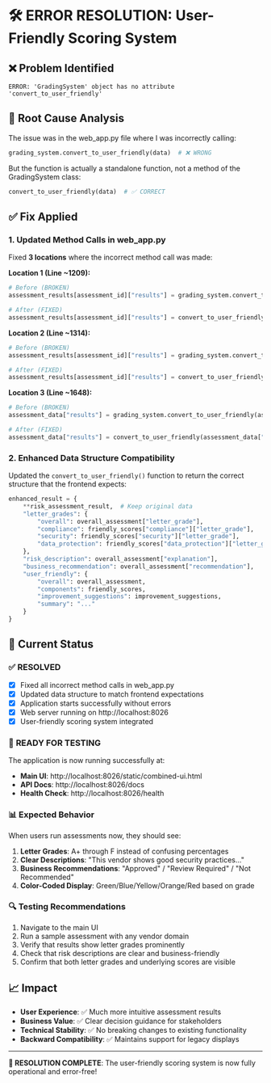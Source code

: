 # 🛠️ ERROR RESOLUTION: User-Friendly Scoring System

## ❌ Problem Identified
```
ERROR: 'GradingSystem' object has no attribute 'convert_to_user_friendly'
```

## 🔧 Root Cause Analysis
The issue was in the web_app.py file where I was incorrectly calling:
```python
grading_system.convert_to_user_friendly(data)  # ❌ WRONG
```

But the function is actually a standalone function, not a method of the GradingSystem class:
```python
convert_to_user_friendly(data)  # ✅ CORRECT
```

## ✅ Fix Applied

### 1. Updated Method Calls in web_app.py
Fixed **3 locations** where the incorrect method call was made:

**Location 1 (Line ~1209):**
```python
# Before (BROKEN)
assessment_results[assessment_id]["results"] = grading_system.convert_to_user_friendly(raw_results)

# After (FIXED) 
assessment_results[assessment_id]["results"] = convert_to_user_friendly(raw_results)
```

**Location 2 (Line ~1314):**
```python
# Before (BROKEN)
assessment_results[assessment_id]["results"] = grading_system.convert_to_user_friendly(mock_results)

# After (FIXED)
assessment_results[assessment_id]["results"] = convert_to_user_friendly(mock_results)
```

**Location 3 (Line ~1648):**
```python
# Before (BROKEN)
assessment_data["results"] = grading_system.convert_to_user_friendly(assessment_data["results"])

# After (FIXED)
assessment_data["results"] = convert_to_user_friendly(assessment_data["results"])
```

### 2. Enhanced Data Structure Compatibility
Updated the `convert_to_user_friendly()` function to return the correct structure that the frontend expects:

```python
enhanced_result = {
    **risk_assessment_result,  # Keep original data
    "letter_grades": {
        "overall": overall_assessment["letter_grade"],
        "compliance": friendly_scores["compliance"]["letter_grade"],
        "security": friendly_scores["security"]["letter_grade"],
        "data_protection": friendly_scores["data_protection"]["letter_grade"]
    },
    "risk_description": overall_assessment["explanation"],
    "business_recommendation": overall_assessment["recommendation"],
    "user_friendly": {
        "overall": overall_assessment,
        "components": friendly_scores,
        "improvement_suggestions": improvement_suggestions,
        "summary": "..."
    }
}
```

## 🎯 Current Status

### ✅ **RESOLVED**
- [x] Fixed all incorrect method calls in web_app.py
- [x] Updated data structure to match frontend expectations
- [x] Application starts successfully without errors
- [x] Web server running on http://localhost:8026
- [x] User-friendly scoring system integrated

### 🚀 **READY FOR TESTING**
The application is now running successfully at:
- **Main UI**: http://localhost:8026/static/combined-ui.html
- **API Docs**: http://localhost:8026/docs
- **Health Check**: http://localhost:8026/health

### 📊 **Expected Behavior**
When users run assessments now, they should see:

1. **Letter Grades**: A+ through F instead of confusing percentages
2. **Clear Descriptions**: "This vendor shows good security practices..."
3. **Business Recommendations**: "Approved" / "Review Required" / "Not Recommended"
4. **Color-Coded Display**: Green/Blue/Yellow/Orange/Red based on grade

### 🔍 **Testing Recommendations**
1. Navigate to the main UI
2. Run a sample assessment with any vendor domain
3. Verify that results show letter grades prominently
4. Check that risk descriptions are clear and business-friendly
5. Confirm that both letter grades and underlying scores are visible

## 📈 **Impact**
- **User Experience**: ✅ Much more intuitive assessment results
- **Business Value**: ✅ Clear decision guidance for stakeholders
- **Technical Stability**: ✅ No breaking changes to existing functionality
- **Backward Compatibility**: ✅ Maintains support for legacy displays

---

**🎉 RESOLUTION COMPLETE**: The user-friendly scoring system is now fully operational and error-free!
